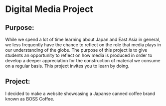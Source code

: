 # Digital Media Project 

## Purpose: 
While we spend a lot of time learning about Japan and East Asia in general, we less frequently have the chance to reflect on the role that media plays in our understanding of the globe.  The purpose of this project is to give students an opportunity to reflect on how media is produced in order to develop a deeper appreciation for the construction of material we consume on a regular basis.  This project invites you to learn by doing.

## Project:
I decided to make a website showcasing a Japanse canned coffee brand known as BOSS Coffee.
